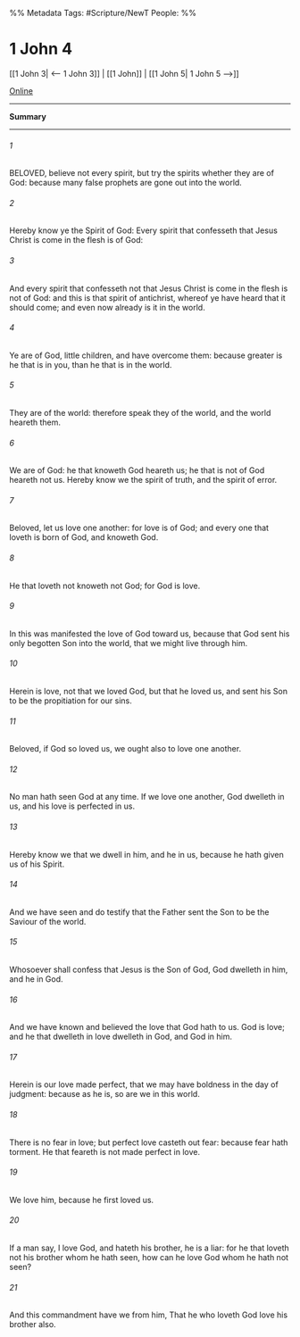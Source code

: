 %% Metadata
Tags: #Scripture/NewT
People: 
%%
# 1 John 4
[[1 John 3| <-- 1 John 3]] | [[1 John]] | [[1 John 5| 1 John 5 -->]]

[Online](https://churchofjesuschrist.org/study/scriptures/nt/1-jn/4?lang=eng)

---
__Summary__



---
###### 1
BELOVED, believe not every spirit, but try the spirits whether they are of God: because many false prophets are gone out into the world.
###### 2
Hereby know ye the Spirit of God: Every spirit that confesseth that Jesus Christ is come in the flesh is of God:
###### 3
And every spirit that confesseth not that Jesus Christ is come in the flesh is not of God: and this is that spirit of antichrist, whereof ye have heard that it should come; and even now already is it in the world.
###### 4
Ye are of God, little children, and have overcome them: because greater is he that is in you, than he that is in the world.
###### 5
They are of the world: therefore speak they of the world, and the world heareth them.
###### 6
We are of God: he that knoweth God heareth us; he that is not of God heareth not us. Hereby know we the spirit of truth, and the spirit of error.
###### 7
Beloved, let us love one another: for love is of God; and every one that loveth is born of God, and knoweth God.
###### 8
He that loveth not knoweth not God; for God is love.
###### 9
In this was manifested the love of God toward us, because that God sent his only begotten Son into the world, that we might live through him.
###### 10
Herein is love, not that we loved God, but that he loved us, and sent his Son to be the propitiation for our sins.
###### 11
Beloved, if God so loved us, we ought also to love one another.
###### 12
No man hath seen God at any time. If we love one another, God dwelleth in us, and his love is perfected in us.
###### 13
Hereby know we that we dwell in him, and he in us, because he hath given us of his Spirit.
###### 14
And we have seen and do testify that the Father sent the Son to be the Saviour of the world.
###### 15
Whosoever shall confess that Jesus is the Son of God, God dwelleth in him, and he in God.
###### 16
And we have known and believed the love that God hath to us. God is love; and he that dwelleth in love dwelleth in God, and God in him.
###### 17
Herein is our love made perfect, that we may have boldness in the day of judgment: because as he is, so are we in this world.
###### 18
There is no fear in love; but perfect love casteth out fear: because fear hath torment. He that feareth is not made perfect in love.
###### 19
We love him, because he first loved us.
###### 20
If a man say, I love God, and hateth his brother, he is a liar: for he that loveth not his brother whom he hath seen, how can he love God whom he hath not seen?
###### 21
And this commandment have we from him, That he who loveth God love his brother also.



